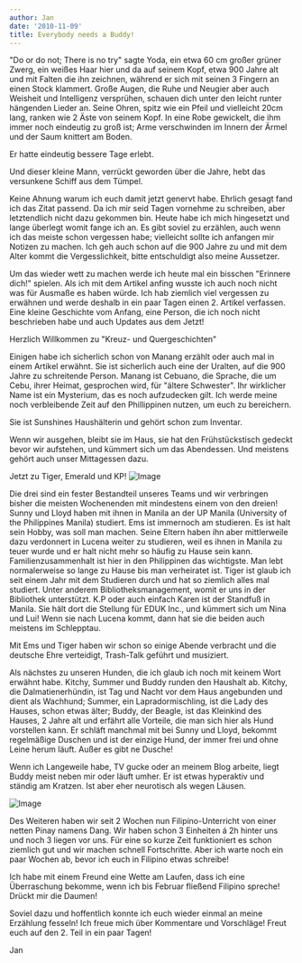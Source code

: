 ```yaml
---
author: Jan
date: '2010-11-09'
title: Everybody needs a Buddy!
---
```


"Do or do not; There is no try" sagte Yoda, ein etwa 60 cm großer 
grüner Zwerg, ein weißes Haar hier und da auf seinem Kopf, etwa 900 Jahre alt 
und mit Falten die ihn zeichnen, während er sich mit seinen 3 Fingern an einen 
Stock klammert. Große Augen, die Ruhe und Neugier aber auch Weisheit und 
Intelligenz versprühen, schauen dich unter den leicht runter hängenden Lieder 
an. Seine Ohren, spitz wie ein Pfeil und vielleicht 20cm lang, ranken wie 2 
Äste von seinem Kopf. In eine Robe gewickelt, die ihm immer noch eindeutig zu 
groß ist; Arme verschwinden im Innern der Ärmel und der Saum knittert am Boden.

Er hatte eindeutig bessere Tage erlebt.

Und dieser kleine Mann, verrückt geworden über die Jahre, hebt das versunkene 
Schiff aus dem Tümpel.

Keine Ahnung warum ich euch damit jetzt genervt habe. Ehrlich gesagt fand ich 
das Zitat passend. Da ich mir seid Tagen vornehme zu schreiben, aber 
letztendlich nicht dazu gekommen bin. Heute habe ich mich hingesetzt und lange 
überlegt womit fange ich an. Es gibt soviel zu erzählen, auch wenn ich das 
meiste schon vergessen habe; vielleicht sollte ich anfangen mir Notizen 
zu machen. Ich geh auch schon auf die 900 Jahre zu und mit dem Alter kommt die 
Vergesslichkeit, bitte entschuldigt also meine Aussetzer.

Um das wieder wett zu machen werde ich heute mal ein bisschen "Erinnere dich!"
spielen. Als ich mit dem Artikel anfing wusste ich auch noch nicht was für
Ausmaße es haben würde. Ich hab ziemlich viel vergessen zu erwähnen und werde
deshalb in ein paar Tagen einen 2. Artikel verfassen. Eine kleine Geschichte
vom Anfang, eine Person, die ich noch nicht beschrieben habe und auch Updates
aus dem Jetzt!

Herzlich Willkommen zu "Kreuz- und Quergeschichten"

Einigen habe ich sicherlich schon von Manang erzählt oder auch mal in einem
Artikel erwähnt. Sie ist sicherlich auch eine der Uralten, auf die 900 Jahre
zu schreitende Person. Manang ist Cebuano, die Sprache, die um Cebu, ihrer
Heimat, gesprochen wird, für "ältere Schwester". Ihr wirklicher Name ist ein
Mysterium, das es noch aufzudecken gilt. Ich werde meine noch verbleibende
Zeit auf den Phillippinen nutzen, um euch zu bereichern.

Sie ist Sunshines Haushälterin und gehört schon zum Inventar.

Wenn wir ausgehen, bleibt sie im Haus, sie hat den Frühstückstisch gedeckt
bevor wir aufstehen, und kümmert sich um das Abendessen. Und meistens gehört
auch unser Mittagessen dazu.

Jetzt zu Tiger, Emerald und KP!
![Image](/posts/15-everybody-needs-a-buddy/images/the_crew.jpg)

Die drei sind ein fester Bestandteil unseres Teams und wir verbringen bisher
die meisten Wochenenden mit mindestens einem von den dreien! Sunny und Lloyd
haben mit ihnen in Manila an der UP Manila (University of the Philippines
Manila) studiert. Ems ist immernoch am studieren. Es ist halt sein Hobby, was
soll man machen. Seine Eltern haben ihn aber mittlerweile dazu verdonnert in
Lucena weiter zu studieren, weil es ihnen in Manila zu teuer wurde und er halt
nicht mehr so häufig zu Hause sein kann. Familienzusammenhalt ist hier in den
Philippinen das wichtigste. Man lebt normalerweise so lange zu Hause bis man
verheiratet ist. Tiger ist glaub ich seit einem Jahr mit dem Studieren durch
und hat so ziemlich alles mal studiert. Unter anderem Bibliotheksmanagement,
womit er uns in der Bibliothek unterstützt. K.P oder auch einfach Karen ist
der Standfuß in Manila. Sie hält dort die Stellung für EDUK Inc., und kümmert
sich um Nina und Lui! Wenn sie nach Lucena kommt, dann hat sie die beiden auch
meistens im Schlepptau.

Mit Ems und Tiger haben wir schon so einige Abende verbracht und die deutsche
Ehre verteidigt, Trash-Talk geführt und musiziert.

Als nächstes zu unseren Hunden, die ich glaub ich noch mit keinem Wort erwähnt
habe. Kitchy, Summer und Buddy runden den Haushalt ab. Kitchy, die
Dalmatienerhündin, ist Tag und Nacht vor dem Haus angebunden und dient als
Wachhund; Summer, ein Lapradormischling, ist die Lady des Hauses, schon etwas
älter; Buddy, der Beagle, ist das Kleinkind des Hauses, 2 Jahre alt und erfährt
alle Vorteile, die man sich hier als Hund vorstellen kann. Er schläft manchmal
mit bei Sunny und Lloyd, bekommt regelmäßige Duschen und ist der einzige Hund,
der immer frei und ohne Leine herum läuft. Außer es gibt ne Dusche!

Wenn ich Langeweile habe, TV gucke oder an meinem Blog arbeite, liegt Buddy
meist neben mir oder läuft umher. Er ist etwas hyperaktiv und ständig am
Kratzen. Ist aber eher neurotisch als wegen Läusen.

![Image](/posts/15-everybody-needs-a-buddy/images/malte.jpg)

Des Weiteren haben wir seit 2 Wochen nun Filipino-Unterricht von einer netten
Pinay namens Dang. Wir haben schon 3 Einheiten á 2h hinter uns und noch 3
liegen vor uns. Für eine so kurze Zeit funktioniert es schon ziemlich gut und
wir machen schnell Fortschritte. Aber ich warte noch ein paar Wochen ab, bevor
ich euch in Filipino etwas schreibe!

Ich habe mit einem Freund eine Wette am Laufen, dass ich eine Überraschung
bekomme, wenn ich bis Februar fließend Filipino spreche! Drückt mir die Daumen!

Soviel dazu und hoffentlich konnte ich euch wieder einmal an meine Erzählung
fesseln! Ich freue mich über Kommentare und Vorschläge! Freut euch auf den 2.
Teil in ein paar Tagen!

Jan
